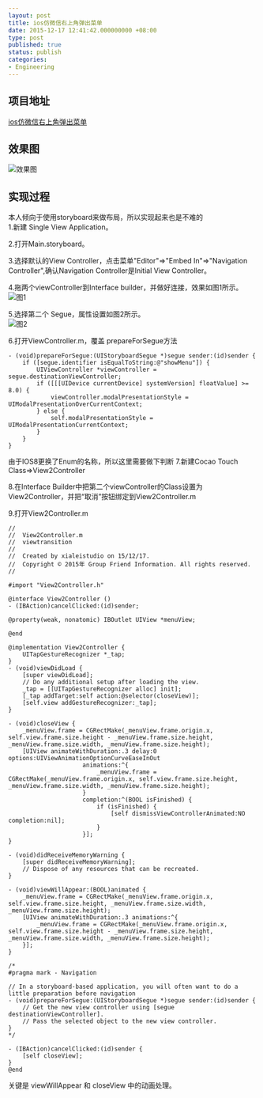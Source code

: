 ```yaml
---
layout: post
title: ios仿微信右上角弹出菜单
date: 2015-12-17 12:41:42.000000000 +08:00
type: post
published: true
status: publish
categories:
- Engineering
---
```


## 项目地址
[ios仿微信右上角弹出菜单](https://github.com/xialeistudio/wechat-like-menu)
## 效果图
![效果图](https://og5r5kasb.qnssl.com/wp-content/uploads/2015/12/2.gif)
## 实现过程
本人倾向于使用storyboard来做布局，所以实现起来也是不难的   
1.新建 Single View Application。

2.打开Main.storyboard。

3.选择默认的View Controller，点击菜单"Editor"=>"Embed In"=>"Navigation Controller",确认Navigation Controller是Initial View Controller。

4.拖两个viewController到Interface builder，并做好连接，效果如图1所示。
![图1](https://og5r5kasb.qnssl.com/wp-content/uploads/2015/12/2.pic_.jpg)

5.选择第二个 Segue，属性设置如图2所示。   
![图2](https://og5r5kasb.qnssl.com/wp-content/uploads/2015/12/4.pic_.jpg)

6.打开ViewController.m，覆盖 prepareForSegue方法

```object-c
- (void)prepareForSegue:(UIStoryboardSegue *)segue sender:(id)sender {
    if ([segue.identifier isEqualToString:@"showMenu"]) {
        UIViewController *viewController = segue.destinationViewController;
        if ([[[UIDevice currentDevice] systemVersion] floatValue] >= 8.0) {
            viewController.modalPresentationStyle = UIModalPresentationOverCurrentContext;
        } else {
            self.modalPresentationStyle = UIModalPresentationCurrentContext;
        }
    }
}
```

由于IOS8更换了Enum的名称，所以这里需要做下判断
7.新建Cocao Touch Class=>View2Controller

8.在Interface Builder中把第二个viewController的Class设置为View2Controller，并把“取消”按钮绑定到View2Controller.m

9.打开View2Controller.m

```object-c
//
//  View2Controller.m
//  viewtransition
//
//  Created by xialeistudio on 15/12/17.
//  Copyright © 2015年 Group Friend Information. All rights reserved.
//

#import "View2Controller.h"

@interface View2Controller ()
- (IBAction)cancelClicked:(id)sender;

@property(weak, nonatomic) IBOutlet UIView *menuView;

@end

@implementation View2Controller {
    UITapGestureRecognizer *_tap;
}
- (void)viewDidLoad {
    [super viewDidLoad];
    // Do any additional setup after loading the view.
    _tap = [[UITapGestureRecognizer alloc] init];
    [_tap addTarget:self action:@selector(closeView)];
    [self.view addGestureRecognizer:_tap];
}

- (void)closeView {
    _menuView.frame = CGRectMake(_menuView.frame.origin.x, self.view.frame.size.height - _menuView.frame.size.height, _menuView.frame.size.width, _menuView.frame.size.height);
    [UIView animateWithDuration:.3 delay:0 options:UIViewAnimationOptionCurveEaseInOut
                     animations:^{
                         _menuView.frame = CGRectMake(_menuView.frame.origin.x, self.view.frame.size.height, _menuView.frame.size.width, _menuView.frame.size.height);
                     }
                     completion:^(BOOL isFinished) {
                         if (isFinished) {
                             [self dismissViewControllerAnimated:NO completion:nil];
                         }
                     }];
}

- (void)didReceiveMemoryWarning {
    [super didReceiveMemoryWarning];
    // Dispose of any resources that can be recreated.
}

- (void)viewWillAppear:(BOOL)animated {
    _menuView.frame = CGRectMake(_menuView.frame.origin.x, self.view.frame.size.height, _menuView.frame.size.width, _menuView.frame.size.height);
    [UIView animateWithDuration:.3 animations:^{
        _menuView.frame = CGRectMake(_menuView.frame.origin.x, self.view.frame.size.height - _menuView.frame.size.height, _menuView.frame.size.width, _menuView.frame.size.height);
    }];
}

/*
#pragma mark - Navigation

// In a storyboard-based application, you will often want to do a little preparation before navigation
- (void)prepareForSegue:(UIStoryboardSegue *)segue sender:(id)sender {
    // Get the new view controller using [segue destinationViewController].
    // Pass the selected object to the new view controller.
}
*/

- (IBAction)cancelClicked:(id)sender {
    [self closeView];
}
@end
```

关键是 viewWillAppear 和 closeView 中的动画处理。